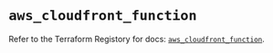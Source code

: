 # `aws_cloudfront_function`

Refer to the Terraform Registory for docs: [`aws_cloudfront_function`](https://registry.terraform.io/providers/hashicorp/aws/5.26.0/docs/resources/cloudfront_function).
